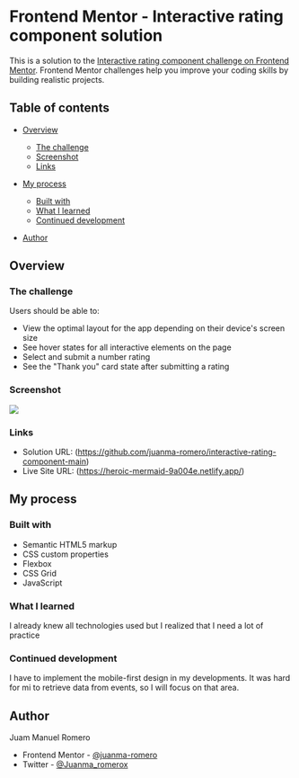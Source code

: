 # Frontend Mentor - Interactive rating component solution

This is a solution to the [Interactive rating component challenge on Frontend Mentor](https://www.frontendmentor.io/challenges/interactive-rating-component-koxpeBUmI). Frontend Mentor challenges help you improve your coding skills by building realistic projects. 

## Table of contents

- [Overview](#overview)
  - [The challenge](#the-challenge)
  - [Screenshot](#screenshot)
  - [Links](#links)
- [My process](#my-process)
  - [Built with](#built-with)
  - [What I learned](#what-i-learned)
  - [Continued development](#continued-development)
  
- [Author](#author)


## Overview

### The challenge

Users should be able to:

- View the optimal layout for the app depending on their device's screen size
- See hover states for all interactive elements on the page
- Select and submit a number rating
- See the "Thank you" card state after submitting a rating

### Screenshot

![](./screenshot.jpg)


### Links

- Solution URL: (https://github.com/juanma-romero/interactive-rating-component-main)
- Live Site URL: (https://heroic-mermaid-9a004e.netlify.app/)


## My process

### Built with

- Semantic HTML5 markup
- CSS custom properties
- Flexbox
- CSS Grid
- JavaScript

### What I learned

I already knew all technologies used but I realized that I need a lot of practice

### Continued development

I have to implement the mobile-first design in my developments. It was hard for mi to retrieve data from events, so I will focus on that area.


## Author

Juam Manuel Romero
- Frontend Mentor - [@juanma-romero](https://www.frontendmentor.io/profile/juanma-romero)
- Twitter - [@Juanma_romerox](https://www.twitter.com/Juanma_romerox)